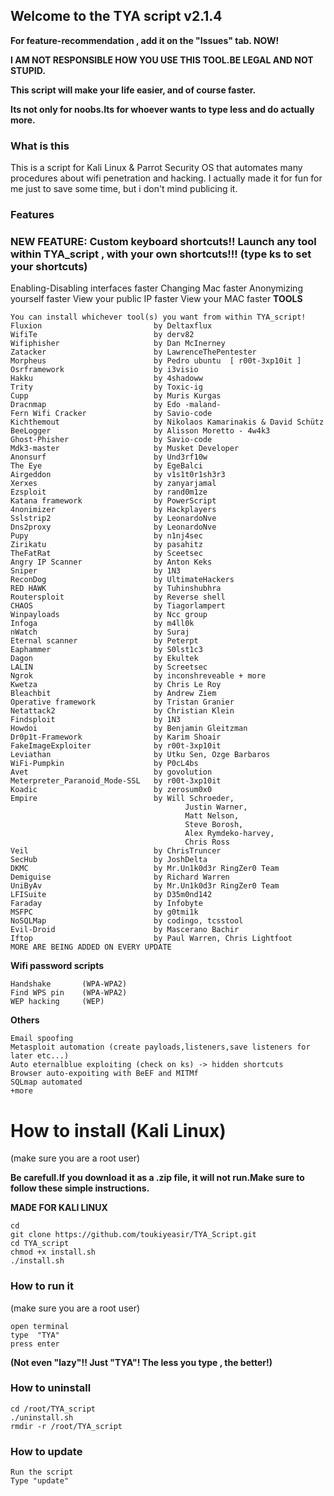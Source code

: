 ## Welcome to the TYA script  v2.1.4

**For feature-recommendation , add it on the "Issues" tab. NOW!**

**I AM NOT RESPONSIBLE HOW YOU USE THIS TOOL.BE LEGAL AND NOT STUPID.**

**This script will make your life easier, and of course faster.**

**Its not only for noobs.Its for whoever wants to type less and do actually more.**

### What is this
This is a script for Kali Linux & Parrot Security OS that automates many procedures about wifi penetration and hacking.
I actually made it for fun for me just to save some time, but i don't mind publicing it.

### Features

   ### NEW FEATURE: Custom keyboard shortcuts!! Launch any tool within TYA_script , with your own shortcuts!!! (type ks to set your shortcuts)
	
Enabling-Disabling interfaces faster
Changing Mac faster
Anonymizing yourself faster
View your public IP faster
View your MAC faster
**TOOLS**

	You can install whichever tool(s) you want from within TYA_script! 
	Fluxion                         by Deltaxflux
	WifiTe                          by derv82
	Wifiphisher                     by Dan McInerney
	Zatacker                        by LawrenceThePentester
	Morpheus                        by Pedro ubuntu  [ r00t-3xp10it ]
	Osrframework                    by i3visio
	Hakku                           by 4shadoww
	Trity                           by Toxic-ig
	Cupp                            by Muris Kurgas
	Dracnmap                        by Edo -maland-
	Fern Wifi Cracker               by Savio-code
	Kichthemout                     by Nikolaos Kamarinakis & David Schütz
	BeeLogger                       by Alisson Moretto - 4w4k3
	Ghost-Phisher                   by Savio-code
	Mdk3-master                     by Musket Developer
	Anonsurf                        by Und3rf10w
	The Eye                         by EgeBalci
	Airgeddon                       by v1s1t0r1sh3r3
	Xerxes                          by zanyarjamal
	Ezsploit                        by rand0m1ze
	Katana framework                by PowerScript
	4nonimizer                      by Hackplayers
	Sslstrip2                       by LeonardoNve
	Dns2proxy                       by LeonardoNve
	Pupy                            by n1nj4sec
	Zirikatu                        by pasahitz
	TheFatRat                       by Sceetsec
	Angry IP Scanner                by Anton Keks
	Sniper                          by 1N3
	ReconDog                        by UltimateHackers
	RED HAWK                        by Tuhinshubhra
	Routersploit                    by Reverse shell
	CHAOS                           by Tiagorlampert
	Winpayloads                     by Ncc group 
	Infoga                          by m4ll0k
	nWatch                          by Suraj
	Eternal scanner                 by Peterpt
	Eaphammer                       by S0lst1c3
	Dagon                           by Ekultek
	LALIN                           by Screetsec
	Ngrok                           by inconshreveable + more
	Kwetza                          by Chris Le Roy
	Bleachbit                       by Andrew Ziem
	Operative framework             by Tristan Granier
	Netattack2                      by Christian Klein
	Findsploit                      by 1N3
	Howdoi                          by Benjamin Gleitzman
	Dr0p1t-Framework                by Karim Shoair
	FakeImageExploiter              by r00t-3xp10it
	Leviathan                       by Utku Sen, Ozge Barbaros
	WiFi-Pumpkin                    by P0cL4bs
	Avet                            by govolution
	Meterpreter_Paranoid_Mode-SSL   by r00t-3xp10it
	Koadic                          by zerosum0x0
	Empire                          by Will Schroeder,
                                           Justin Warner, 
                                           Matt Nelson,
                                           Steve Borosh,
                                           Alex Rymdeko-harvey, 
                                           Chris Ross
	Veil                            by ChrisTruncer
	SecHub                          by JoshDelta
	DKMC                            by Mr.Un1k0d3r RingZer0 Team
	Demiguise                       by Richard Warren
	UniByAv                         by Mr.Un1k0d3r RingZer0 Team
	LFISuite                        by D35m0nd142
	Faraday                         by Infobyte
	MSFPC                           by g0tmi1k
	NoSQLMap                        by codingo, tcsstool
	Evil-Droid                      by Mascerano Bachir
	Iftop                           by Paul Warren, Chris Lightfoot
	MORE ARE BEING ADDED ON EVERY UPDATE
	
**Wifi password scripts**

	Handshake       (WPA-WPA2)
	Find WPS pin    (WPA-WPA2)
	WEP hacking     (WEP)    
	
**Others**

	Email spoofing
	Metasploit automation (create payloads,listeners,save listeners for later etc...)
	Auto eternalblue exploiting (check on ks) -> hidden shortcuts
	Browser auto-expoiting with BeEF and MITMf
	SQLmap automated
	+more
		
# How to install (Kali Linux)
(make sure you are a root user)

**Be carefull.If you download it as a .zip file, it will not run.Make sure to follow these simple instructions.**

**MADE FOR KALI LINUX**

```
cd
git clone https://github.com/toukiyeasir/TYA_Script.git
cd TYA_script
chmod +x install.sh
./install.sh
```

### How to run it

(make sure you are a root user)

```
open terminal
type  "TYA"
press enter
```
**(Not even "lazy"!! Just "TYA"! The less you type , the better!)**

### How to uninstall
``` 
cd /root/TYA_script
./uninstall.sh
rmdir -r /root/TYA_script 
```

### How to update
``` 
Run the script
Type "update"
```
